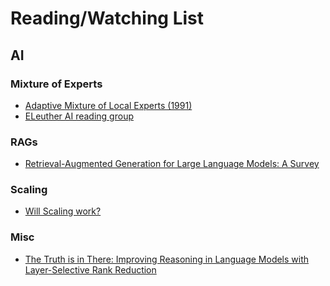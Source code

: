 # Reading/Watching List

## AI

### Mixture of Experts
- [Adaptive Mixture of Local Experts (1991)](https://www.cs.toronto.edu/~hinton/absps/jjnh91.pdf)
- [ELeuther AI reading group](https://www.youtube.com/watch?v=Y2KFB_Cr4zA)

### RAGs
- [Retrieval-Augmented Generation for Large Language Models: A Survey](https://arxiv.org/pdf/2312.10997v1.pdf)

### Scaling
- [Will Scaling work?](https://www.dwarkeshpatel.com/p/will-scaling-work)

### Misc

- [The Truth is in There: Improving Reasoning in Language Models
with Layer-Selective Rank Reduction](https://arxiv.org/pdf/2312.13558.pdf)
